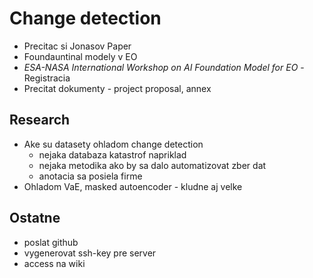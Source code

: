 
# Change detection

- Precitac si Jonasov Paper
- Foundauntinal modely v EO
- *ESA-NASA International Workshop on AI Foundation Model for EO* - Registracia
- Precitat dokumenty - project proposal, annex

## Research 

- Ake su datasety ohladom change detection
	- nejaka databaza katastrof napriklad
	- nejaka metodika ako by sa dalo automatizovat zber dat
	- anotacia sa posiela firme
- Ohladom VaE, masked autoencoder - kludne aj velke 

## Ostatne

- poslat github
- vygenerovat ssh-key pre server
- access na wiki








